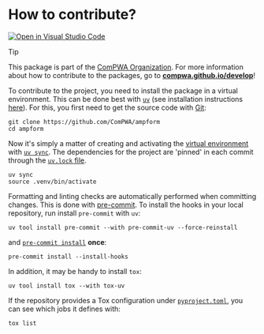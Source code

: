 # How to contribute?

[![Open in Visual Studio Code](https://img.shields.io/badge/vscode-open-blue?logo=visualstudiocode)](https://github.dev/ComPWA/ampform)

> [!TIP]
> This package is part of the [ComPWA Organization](https://github.com/ComPWA). For more information about how to contribute to the packages, go to **[compwa.github.io/develop](https://compwa.github.io/develop)**!

To contribute to the project, you need to install the package in a virtual environment. This can be done best with [`uv`](https://docs.astral.sh/uv) (see installation instructions [here](https://docs.astral.sh/uv/getting-started/installation)). For this, you first need to get the source code with [Git](https://git-scm.com):

```shell
git clone https://github.com/ComPWA/ampform
cd ampform
```

Now it's simply a matter of creating and activating the [virtual environment](https://docs.astral.sh/uv/pip/environments) with [`uv sync`](https://docs.astral.sh/uv/reference/cli/#uv-sync). The dependencies for the project are 'pinned' in each commit through the [`uv.lock` file](https://docs.astral.sh/uv/concepts/projects/#project-lockfile).

```shell
uv sync
source .venv/bin/activate
```

Formatting and linting checks are automatically performed when committing changes. This is done with [pre-commit](https://pre-commit.com). To install the hooks in your local repository, run install `pre-commit` with `uv`:

```shell
uv tool install pre-commit --with pre-commit-uv --force-reinstall
```

and [`pre-commit install`](https://pre-commit.com/#3-install-the-git-hook-scripts) **once**:

```shell
pre-commit install --install-hooks
```

In addition, it may be handy to install `tox`:

```shell
uv tool install tox --with tox-uv
```

If the repository provides a Tox configuration under [`pyproject.toml`](./pyproject.toml), you can see which jobs it defines with:

```shell
tox list
```
